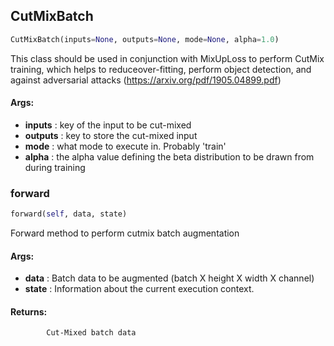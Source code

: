 ## CutMixBatch
```python
CutMixBatch(inputs=None, outputs=None, mode=None, alpha=1.0)
```
This class should be used in conjunction with MixUpLoss to perform CutMix training, which helps to reduceover-fitting, perform object detection, and against adversarial attacks (https://arxiv.org/pdf/1905.04899.pdf)

#### Args:

* **inputs** :  key of the input to be cut-mixed
* **outputs** :  key to store the cut-mixed input
* **mode** :  what mode to execute in. Probably 'train'
* **alpha** :  the alpha value defining the beta distribution to be drawn from during training

### forward
```python
forward(self, data, state)
```
 Forward method to perform cutmix batch augmentation

#### Args:

* **data** :  Batch data to be augmented (batch X height X width X channel)
* **state** :  Information about the current execution context.

#### Returns:
            Cut-Mixed batch data        